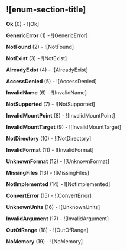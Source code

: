 ## ![enum-section-title]

**Ok** (0) - ![Ok]

**GenericError** (1) - ![GenericError]

**NotFound** (2) - ![NotFound]

**NotExist** (3) - ![NotExist]

**AlreadyExist** (4) - ![AlreadyExist]

**AccessDenied** (5) - ![AccessDenied]

**InvalidName** (6) - ![InvalidName]

**NotSupported** (7) - ![NotSupported]

**InvalidMountPoint** (8) - ![InvalidMountPoint]

**InvalidMountTarget** (9) - ![InvalidMountTarget]

**NotDirectory** (10) - ![NotDirectory]

**InvalidFormat** (11) - ![InvalidFormat]

**UnknownFormat** (12) - ![UnknownFormat]

**MissingFiles** (13) - ![MissingFiles]

**NotImplemented** (14) - ![NotImplemented]

**ConvertError** (15) - ![ConvertError]

**UnknownUnits** (16) - ![UnknownUnits]

**InvalidArgument** (17) - ![InvalidArgument]

**OutOfRange** (18) - ![OutOfRange]

**NoMemory** (19) - ![NoMemory]


